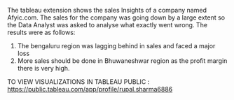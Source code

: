The tableau extension shows the sales Insights of a company named Afyic.com. The sales for the company was going down by a large extent so the Data Analyst was asked
to analyse what exactly went wrong. The results were as follows:
1. The bengaluru region was lagging behind in sales and faced a major loss
2. More sales should be done in Bhuwaneshwar region as the profit margin there is very high.


TO VIEW VISUALIZATIONS IN TABLEAU PUBLIC : https://public.tableau.com/app/profile/rupal.sharma6886
